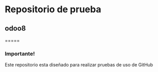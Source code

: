 # Repositorio de prueba 
## odoo8
=====
### Importante!
Este repositorio esta diseñado para realizar pruebas de uso de GitHub
